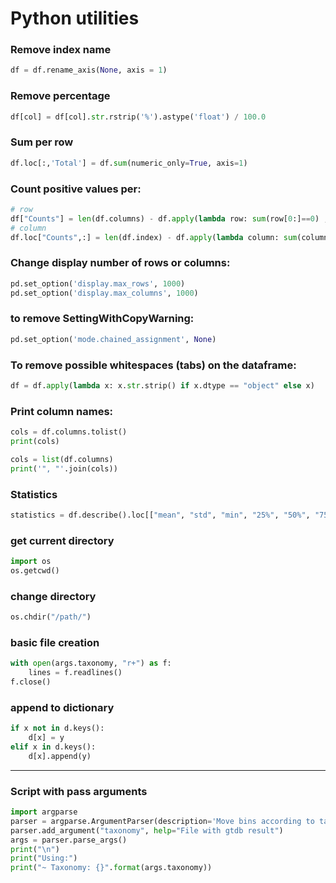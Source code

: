 # Python utilities

### Remove index name
```python
df = df.rename_axis(None, axis = 1)
```

### Remove percentage
```python
df[col] = df[col].str.rstrip('%').astype('float') / 100.0
```
### Sum per row
```python
df.loc[:,'Total'] = df.sum(numeric_only=True, axis=1)
```
### Count positive values per:
```python
# row
df["Counts"] = len(df.columns) - df.apply(lambda row: sum(row[0:]==0) ,axis=1)
# column
df.loc["Counts",:] = len(df.index) - df.apply(lambda column: sum(column[0:]==0) ,axis=0)
```

### Change display number of rows or columns:
```python
pd.set_option('display.max_rows', 1000)
pd.set_option('display.max_columns', 1000)
```
### to remove SettingWithCopyWarning:
```python
pd.set_option('mode.chained_assignment', None)
```

### To remove possible whitespaces (tabs) on the dataframe:
```python
df = df.apply(lambda x: x.str.strip() if x.dtype == "object" else x)
```
### Print column names:
```python
cols = df.columns.tolist()
print(cols)
```
```python
cols = list(df.columns)
print('", "'.join(cols))
```
### Statistics
```python
statistics = df.describe().loc[["mean", "std", "min", "25%", "50%", "75%", "max"]].round(2)
```
### get current directory
```python
import os
os.getcwd()
```
### change directory
```python
os.chdir("/path/")
```
### basic file creation
```python
with open(args.taxonomy, "r+") as f:
    lines = f.readlines()
f.close()
```
### append to dictionary
```python
if x not in d.keys():
    d[x] = y
elif x in d.keys():
    d[x].append(y)
```
* * *
### Script with pass arguments
```python
import argparse
parser = argparse.ArgumentParser(description='Move bins according to taxonomy')
parser.add_argument("taxonomy", help="File with gtdb result")
args = parser.parse_args()
print("\n")
print("Using:")
print("~ Taxonomy: {}".format(args.taxonomy))
```

